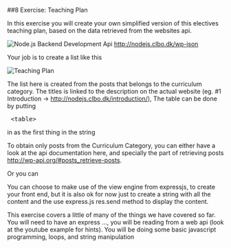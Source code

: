 #\#8 Exercise: Teaching Plan

In this exercise you will create your own simplified version of this electives teaching plan, based on the data retrieved from the websites api.

![Node.js Backend Development Api](https://raw.githubusercontent.com/keanodejs/08_Exercise_Teaching_Plan/master/img/Screen%20Shot%202015-10-17%20at%2018.46.53.png)
http://nodejs.clbo.dk/wp-json

Your job is to create a list like this

![Teaching Plan](https://raw.githubusercontent.com/keanodejs/08_Exercise_Teaching_Plan/master/img/Screen%20Shot%202015-10-17%20at%2018.47.40.png)

The list here is created from the posts that belongs to the curriculum category. The titles is linked to the description on the actual website (eg. #1 Introduction -> http://nodejs.clbo.dk/introduction/), The table can be done by putting <pre> \<table\> </pre> in as the first thing in the string

To obtain only posts from the Curriculum Category, you can either have a look at the api documentation here, and specially the part of retrieving posts http://wp-api.org/#posts_retrieve-posts.

Or you can 

You can choose to make use of the view engine from expressjs, to create your front end, but it is also ok for now just to create a string with all the content and the use express.js res.send method to display the content.


This exercise covers a little of many of the things we have covered so far.
You will need to have an express …, you will be reading from a web api (look at the youtube example for hints). You will be doing some basic javascript programming, loops, and string manipulation



